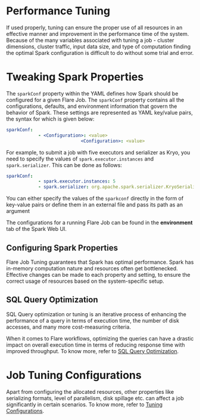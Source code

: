 # **Performance Tuning**

If used properly, tuning can ensure the proper use of all resources in an effective manner and improvement in the performance time of the system. Because of the many variables associated with tuning a job - cluster dimensions, cluster traffic, input data size, and type of computation finding the optimal Spark configuration is difficult to do without some trial and error.

# **Tweaking Spark Properties**

The `sparkConf` property within the YAML defines how Spark should be configured for a given Flare Job. The `sparkConf` property contains all the configurations, defaults, and environment information that govern the behavior of Spark. These settings are represented as YAML key/value pairs, the syntax for which is given below:

```yaml
sparkConf:
            - <Configuration>: <value>
							<Configuration>: <value>
```

For example, to submit a job with five executors and serializer as Kryo, you need to specify the values of `spark.executor.instances` and `spark.serializer`. This can be done as follows:

```yaml
sparkConf:
            - spark.executor.instances: 5
            - spark.serializer: org.apache.spark.serializer.KryoSerializer
```

You can either specify the values of the `sparkconf` directly in the form of key-value pairs or define them in an external file and pass its path as an argument

The configurations for a running Flare Job can be found in the **environment** tab of the Spark Web UI.

## **Configuring Spark Properties**

Flare Job Tuning guarantees that Spark has optimal performance. Spark has in-memory computation nature and resources often get bottlenecked. Effective changes can be made to each property and setting, to ensure the correct usage of resources based on the system-specific setup. 

## **SQL Query Optimization**

SQL Query optimization or tuning is an iterative process of enhancing the performance of a query in terms of execution time, the number of disk accesses, and many more cost-measuring criteria.

When it comes to Flare workflows, optimizing the queries can have a drastic impact on overall execution time in terms of reducing response time with improved throughput. To know more, refer to
[SQL Query Optimization](Performance%20Tuning/SQL%20Query%20Optimization.md).

# **Job Tuning Configurations**

Apart from configuring the allocated resources, other properties like serializing formats, level of parallelism, disk spillage etc. can affect a job significantly in certain scenarios. To know more, refer to
[Tuning Configurations](Performance%20Tuning/Tuning%20Configurations.md).